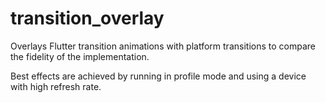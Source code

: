 # transition_overlay

Overlays Flutter transition animations with platform transitions to compare
the fidelity of the implementation.

Best effects are achieved by running in profile mode and using a device with
high refresh rate.
